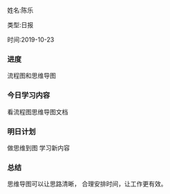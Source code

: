 姓名:陈乐

类型:日报

时间:2019-10-23

### 进度

流程图和思维导图

### 今日学习内容

看流程图思维导图文档

### 明日计划

做思维到图 学习新内容

### 总结

思维导图可以让思路清晰， 合理安排时间，让工作更有效。

